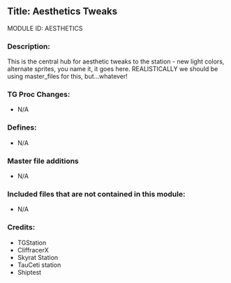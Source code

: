 ## Title: Aesthetics Tweaks
MODULE ID: AESTHETICS

### Description:
This is the central hub for aesthetic tweaks to the station - new light colors, alternate sprites, you name it, it goes here.  REALISTICALLY we should be using master_files for this, but...whatever!

### TG Proc Changes:
- N/A

### Defines:
- N/A

### Master file additions
- N/A

### Included files that are not contained in this module:
- N/A

### Credits:
- TGStation
- CliffracerX
- Skyrat Station
- TauCeti station
- Shiptest